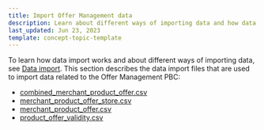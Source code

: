 ```yaml
---
title: Import Offer Management data
description: Learn about different ways of importing data and how data import works for Spryker offer management data within your Spryker marketplace projects.
last_updated: Jun 23, 2023
template: concept-topic-template
---
```

To learn how data import works and about different ways of importing data, see [Data import](/docs/dg/dev/data-import/latest/data-import.html). This section describes the data import files that are used to import data related to the Offer Management PBC:

- [combined_merchant_product_offer.csv](/docs/pbc/all/offer-management/latest/marketplace/import-and-export-data/import-file-details-combined-merchant-product-offer.csv.html)
- [merchant_product_offer_store.csv](/docs/pbc/all/offer-management/latest/marketplace/import-and-export-data/import-file-details-merchant-product-offer-store.csv.html)
- [merchant_product_offer.csv](/docs/pbc/all/offer-management/latest/marketplace/import-and-export-data/import-file-details-merchant-product-offer.csv.html)
- [product_offer_validity.csv](/docs/pbc/all/offer-management/latest/marketplace/import-and-export-data/import-file-details-product-offer-validity.csv.html)
